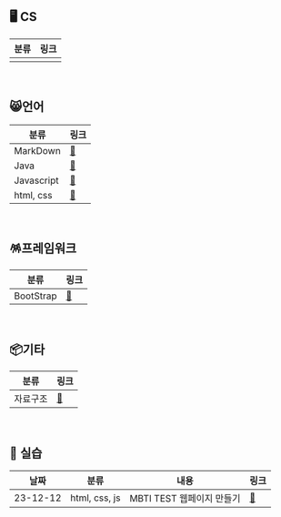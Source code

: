 ## 🖥️ CS

| 분류    |링크|
|---|---|
|  ||
<br>

## 😸언어

| 분류         | 링크                                                                 |
|------------|--------------------------------------------------------------------|
 | MarkDown    | [🔗](https://github.com/wholeheartedness/TIL/tree/main/Markdown)   |
| Java       | [🔗](https://github.com/wholeheartedness/TIL/tree/main/Java)       |
| Javascript  | [🔗](https://github.com/wholeheartedness/TIL/tree/main/JavaScript) |
| html, css  | [🔗](https://github.com/wholeheartedness/TIL/tree/main/html_css)                                                             |
<br>

## 🪅프레임워크

| 분류         | 링크                                                                |
|------------|-------------------------------------------------------------------|
| BootStrap    | [🔗](https://github.com/wholeheartedness/TIL/tree/main/BootStrap) |

<br>


## 📦기타
| 분류   | 링크     |
|------|--------|
| 자료구조 | [🔗](https://github.com/wholeheartedness/TIL/tree/main/Data_Structure) |

<br>

## 🎨 실습

| 날짜       | 분류            |내용| 링크                                                                         |
|----------|---------------|----|----------------------------------------------------------------------------|
| 23-12-12 | html, css, js |MBTI TEST 웹페이지 만들기| [🔗](https://github.com/wholeheartedness/TIL/tree/main/Training/MBTI_Test) |

